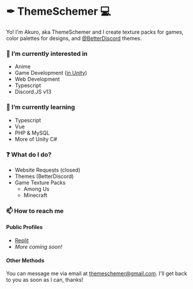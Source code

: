 # ✒ ThemeSchemer 💻
Yo! I'm Akuro, aka ThemeSchemer and I create texture packs for games, color palettes for designs, and [@BetterDiscord](https://github.com/betterdiscord) themes.
### 👀 I’m currently interested in
- Anime
- Game Development ([in Unity](https://github.com/Unity-Technologies))
- Web Development
- Typescript
- Discord.JS v13
### 🌱 I’m currently learning
- Typescript
- Vue
- PHP & MySQL
- More of Unity C#
### ❓ What do I do?
- Website Requests (closed)
- Themes (BetterDiscord)
- Game Texture Packs
  - Among Us
  - Minecraft
### 📫 How to reach me
#### Public Profiles
- [Replit](https://replit.com/@scriptschemer)
- *More coming soon!*
#### Other Methods
You can message me via email at themeschemer@gmail.com. I'll get back to you as soon as I can, thanks!
